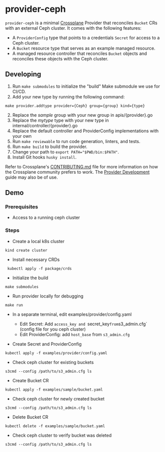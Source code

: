 # provider-ceph

`provider-ceph` is a minimal [Crossplane](https://crossplane.io/) Provider
that reconciles `Bucket` CRs with an external Ceph cluster. It comes
with the following features:

- A `ProviderConfig` type that points to a credentials `Secret` for access to a Ceph cluster.
- A `Bucket` resource type that serves as an example managed resource.
- A managed resource controller that reconciles `Bucket` objects and reconciles these objects with the Ceph cluster.

## Developing

1. Run `make submodules` to initialize the "build" Make submodule we use for CI/CD.
2. Add your new type by running the following command:
```
make provider.addtype provider={Ceph} group={group} kind={type}
```
2. Replace the *sample* group with your new group in apis/{provider}.go
2. Replace the *mytype* type with your new type in internal/controller/{provider}.go
2. Replace the default controller and ProviderConfig implementations with your own
2. Run `make reviewable` to run code generation, linters, and tests.
2. Run `make build` to build the provider.
2. Change your path to `export PATH="$PWD/bin:$PATH"`.
2. Install Git hooks `husky install`.

Refer to Crossplane's [CONTRIBUTING.md] file for more information on how the
Crossplane community prefers to work. The [Provider Development][provider-dev]
guide may also be of use.

[CONTRIBUTING.md]: https://github.com/crossplane/crossplane/blob/master/CONTRIBUTING.md
[provider-dev]: https://github.com/crossplane/crossplane/blob/master/docs/contributing/provider_development_guide.md

## Demo

### Prerequisites
- Access to a running ceph cluster

### Steps
- Create a local k8s cluster
```
kind create cluster
```
- Install necessary CRDs
```
 kubectl apply -f package/crds
```
- Initialize the build
```
make submodules
```
- Run provider locally for debugging
```
make run
```
- In a separate terminal, edit examples/provider/config.yaml
  - Edit Secret: Add `access_key and `secret_key` from `s3_admin.cfg` (config file for you ceph cluster)
  - Edit ProviderConfig: add `host_base` from `s3_admin.cfg`

- Create Secret and ProviderConfig
```
kubectl apply -f examples/provider/config.yaml
```
- Check ceph cluster for existing buckets
```
s3cmd --config /path/to/s3_admin.cfg ls
```
- Create Bucket CR 
```
kubectl apply -f examples/sample/bucket.yaml
```
- Check ceph cluster for newly created bucket
```
s3cmd --config /path/to/s3_admin.cfg ls
```
- Delete Bucket CR 
```
kubectl delete -f examples/sample/bucket.yaml
```
- Check ceph cluster to verify bucket was deleted
```
s3cmd --config /path/to/s3_admin.cfg ls
```
